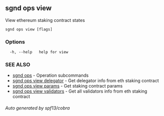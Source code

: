 ## sgnd ops view

View ethereum staking contract states

```
sgnd ops view [flags]
```

### Options

```
  -h, --help   help for view
```

### SEE ALSO

* [sgnd ops](sgnd_ops.md)	 - Operation subcommands
* [sgnd ops view delegator](sgnd_ops_view_delegator.md)	 - Get delegator info from eth staking contract
* [sgnd ops view params](sgnd_ops_view_params.md)	 - Get staking contract params
* [sgnd ops view validators](sgnd_ops_view_validators.md)	 - Get all validators info from eth staking contract

###### Auto generated by spf13/cobra
